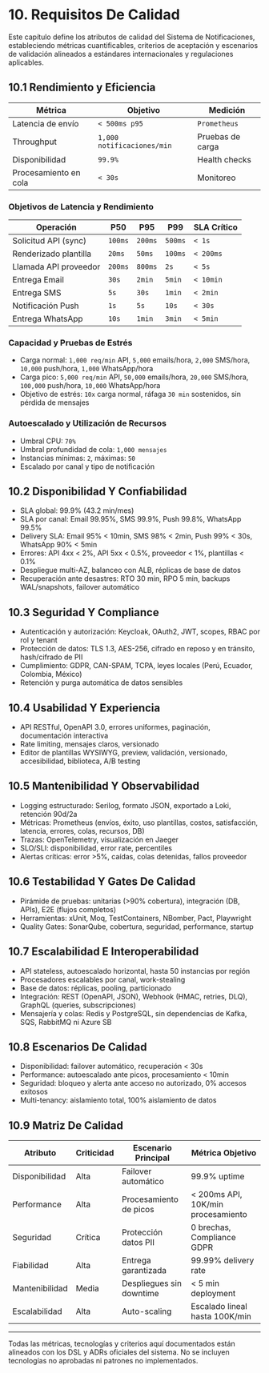 # 10. Requisitos De Calidad

Este capítulo define los atributos de calidad del Sistema de Notificaciones, estableciendo métricas cuantificables, criterios de aceptación y escenarios de validación alineados a estándares internacionales y regulaciones aplicables.

## 10.1 Rendimiento y Eficiencia

| Métrica                | Objetivo             | Medición         |
|------------------------|---------------------|------------------|
| Latencia de envío      | `< 500ms p95`       | `Prometheus`     |
| Throughput             | `1,000 notificaciones/min` | Pruebas de carga |
| Disponibilidad         | `99.9%`             | Health checks    |
| Procesamiento en cola  | `< 30s`             | Monitoreo        |

### Objetivos de Latencia y Rendimiento

| Operación                | P50    | P95    | P99    | SLA Crítico   |
|--------------------------|--------|--------|--------|---------------|
| Solicitud API (sync)     | `100ms`| `200ms`| `500ms`| `< 1s`        |
| Renderizado plantilla    | `20ms` | `50ms` | `100ms`| `< 200ms`     |
| Llamada API proveedor    | `200ms`| `800ms`| `2s`   | `< 5s`        |
| Entrega Email            | `30s`  | `2min` | `5min` | `< 10min`     |
| Entrega SMS              | `5s`   | `30s`  | `1min` | `< 2min`      |
| Notificación Push        | `1s`   | `5s`   | `10s`  | `< 30s`       |
| Entrega WhatsApp         | `10s`  | `1min` | `3min` | `< 5min`      |

### Capacidad y Pruebas de Estrés

- Carga normal: `1,000 req/min` API, `5,000` emails/hora, `2,000` SMS/hora, `10,000` push/hora, `1,000` WhatsApp/hora
- Carga pico: `5,000 req/min` API, `50,000` emails/hora, `20,000` SMS/hora, `100,000` push/hora, `10,000` WhatsApp/hora
- Objetivo de estrés: `10x` carga normal, ráfaga `30 min` sostenidos, sin pérdida de mensajes

### Autoescalado y Utilización de Recursos

- Umbral CPU: `70%`
- Umbral profundidad de cola: `1,000 mensajes`
- Instancias mínimas: `2`, máximas: `50`
- Escalado por canal y tipo de notificación

## 10.2 Disponibilidad Y Confiabilidad

- SLA global: 99.9% (43.2 min/mes)
- SLA por canal: Email 99.95%, SMS 99.9%, Push 99.8%, WhatsApp 99.5%
- Delivery SLA: Email 95% < 10min, SMS 98% < 2min, Push 99% < 30s, WhatsApp 90% < 5min
- Errores: API 4xx < 2%, API 5xx < 0.5%, proveedor < 1%, plantillas < 0.1%
- Despliegue multi-AZ, balanceo con ALB, réplicas de base de datos
- Recuperación ante desastres: RTO 30 min, RPO 5 min, backups WAL/snapshots, failover automático

## 10.3 Seguridad Y Compliance

- Autenticación y autorización: Keycloak, OAuth2, JWT, scopes, RBAC por rol y tenant
- Protección de datos: TLS 1.3, AES-256, cifrado en reposo y en tránsito, hash/cifrado de PII
- Cumplimiento: GDPR, CAN-SPAM, TCPA, leyes locales (Perú, Ecuador, Colombia, México)
- Retención y purga automática de datos sensibles

## 10.4 Usabilidad Y Experiencia

- API RESTful, OpenAPI 3.0, errores uniformes, paginación, documentación interactiva
- Rate limiting, mensajes claros, versionado
- Editor de plantillas WYSIWYG, preview, validación, versionado, accesibilidad, biblioteca, A/B testing

## 10.5 Mantenibilidad Y Observabilidad

- Logging estructurado: Serilog, formato JSON, exportado a Loki, retención 90d/2a
- Métricas: Prometheus (envíos, éxito, uso plantillas, costos, satisfacción, latencia, errores, colas, recursos, DB)
- Trazas: OpenTelemetry, visualización en Jaeger
- SLO/SLI: disponibilidad, error rate, percentiles
- Alertas críticas: error >5%, caídas, colas detenidas, fallos proveedor

## 10.6 Testabilidad Y Gates De Calidad

- Pirámide de pruebas: unitarias (>90% cobertura), integración (DB, APIs), E2E (flujos completos)
- Herramientas: xUnit, Moq, TestContainers, NBomber, Pact, Playwright
- Quality Gates: SonarQube, cobertura, seguridad, performance, startup

## 10.7 Escalabilidad E Interoperabilidad

- API stateless, autoescalado horizontal, hasta 50 instancias por región
- Procesadores escalables por canal, work-stealing
- Base de datos: réplicas, pooling, particionado
- Integración: REST (OpenAPI, JSON), Webhook (HMAC, retries, DLQ), GraphQL (queries, subscripciones)
- Mensajería y colas: Redis y PostgreSQL, sin dependencias de Kafka, SQS, RabbitMQ ni Azure SB

## 10.8 Escenarios De Calidad

- Disponibilidad: failover automático, recuperación < 30s
- Performance: autoescalado ante picos, procesamiento < 10min
- Seguridad: bloqueo y alerta ante acceso no autorizado, 0% accesos exitosos
- Multi-tenancy: aislamiento total, 100% aislamiento de datos

## 10.9 Matriz De Calidad

| Atributo      | Criticidad | Escenario Principal         | Métrica Objetivo                |
|--------------|------------|----------------------------|---------------------------------|
| Disponibilidad| Alta       | Failover automático        | 99.9% uptime                    |
| Performance   | Alta       | Procesamiento de picos     | < 200ms API, 10K/min procesamiento |
| Seguridad     | Crítica    | Protección datos PII       | 0 brechas, Compliance GDPR      |
| Fiabilidad    | Alta       | Entrega garantizada        | 99.99% delivery rate            |
| Mantenibilidad| Media      | Despliegues sin downtime   | < 5 min deployment              |
| Escalabilidad | Alta       | Auto-scaling               | Escalado lineal hasta 100K/min  |

---

Todas las métricas, tecnologías y criterios aquí documentados están alineados con los DSL y ADRs oficiales del sistema. No se incluyen tecnologías no aprobadas ni patrones no implementados.
